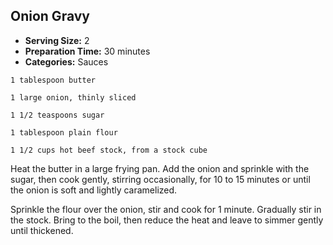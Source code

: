## Onion Gravy

* **Serving Size:** 2
* **Preparation Time:** 30 minutes
* **Categories:** Sauces

```
1 tablespoon butter

1 large onion, thinly sliced

1 1/2 teaspoons sugar

1 tablespoon plain flour

1 1/2 cups hot beef stock, from a stock cube
```

Heat the butter in a large frying pan. Add the onion and sprinkle with the sugar, then cook gently, stirring occasionally, for 10 to 15 minutes or until the onion is soft and lightly caramelized.

Sprinkle the flour over the onion, stir and cook for 1 minute. Gradually stir in the stock. Bring to the boil, then reduce the heat and leave to simmer gently until thickened.
